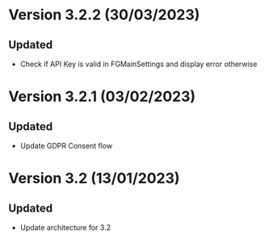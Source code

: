# Version 3.2.2 (30/03/2023)

## Updated

* Check if API Key is valid in FGMainSettings and display error otherwise

# Version 3.2.1 (03/02/2023)

## Updated

* Update GDPR Consent flow

# Version 3.2 (13/01/2023)

## Updated

* Update architecture for 3.2
